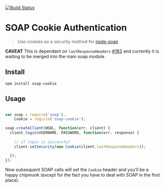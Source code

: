 [![Build Status](https://travis-ci.org/shanestillwell/soap-cookie.png?branch=master)](https://travis-ci.org/shanestillwell/soap-cookie)

# SOAP Cookie Authentication

> Use cookies as a security method for [node-soap]()


**CAVEAT** This is dependant on `lastResponseHeaders` [#183](https://github.com/milewise/node-soap/pull/183) and currently it is waiting to be merged into the main soap module

## Install

`npm install soap-cookie`

## Usage

```javascript

var soap = require('soap'),
    Cookie = require('soap-cookie');

soap.createClient(WSDL, function(err, client) {
  client.login(USERNAME, PASSWORD, function(err, response) {
    
    // if login is successful
    client.setSecurity(new Cookie(client.lastResponseHeaders));

  });
});
```

Now subsequent SOAP calls will set the `Cookie` header and you'll be a happy chipmunk (except for the fact you have to deal with SOAP in the first place).
